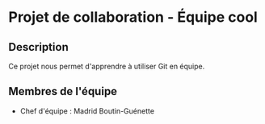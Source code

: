 # Projet de collaboration - Équipe cool
## Description
Ce projet nous permet d'apprendre à utiliser Git en équipe.

## Membres de l'équipe
- Chef d'équipe : Madrid Boutin-Guénette


